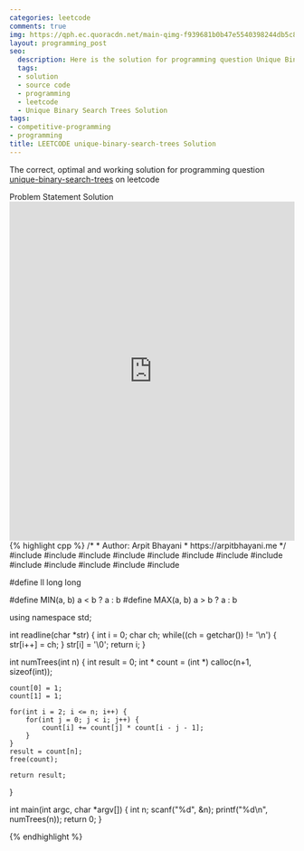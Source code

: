 ```yaml
---
categories: leetcode
comments: true
img: https://qph.ec.quoracdn.net/main-qimg-f939681b0b47e5540398244db5c8966f?convert_to_webp=true
layout: programming_post
seo:
  description: Here is the solution for programming question Unique Binary Search Trees on leetcode
  tags:
  - solution
  - source code
  - programming
  - leetcode
  - Unique Binary Search Trees Solution
tags:
- competitive-programming
- programming
title: LEETCODE unique-binary-search-trees Solution
---
```

The correct, optimal and working solution for programming question [unique-binary-search-trees](https://leetcode.com/problems/unique-binary-search-trees/) on leetcode

<div class="ui secondary pointing large menu">
  <a class="grey item" data-tab="problem-statement">
    Problem Statement
  </a>
  <a class="active item grey" data-tab="solution">
    Solution
  </a>
</div>
<div class="ui bottom attached tab" data-tab="problem-statement">
    <iframe src="https://leetcode.com/problems/unique-binary-search-trees/" width="100%" height="600px" style="overflow: scroll; border: none;"></iframe>
</div>
<div class="ui bottom attached active tab" data-tab="solution">
{% highlight cpp %}
/*
 *  Author: Arpit Bhayani
 *  https://arpitbhayani.me
 */
#include <cmath>
#include <cstdio>
#include <cstdlib>
#include <climits>
#include <deque>
#include <iostream>
#include <list>
#include <limits>
#include <map>
#include <queue>
#include <set>
#include <stack>
#include <vector>

#define ll long long

#define MIN(a, b) a < b ? a : b
#define MAX(a, b) a > b ? a : b

using namespace std;

int readline(char *str) {
    int i = 0;
    char ch;
    while((ch = getchar()) != '\n') {
        str[i++] = ch;
    }
    str[i] = '\0';
    return i;
}

int numTrees(int n) {
    int result = 0;
    int * count = (int *) calloc(n+1, sizeof(int));

    count[0] = 1;
    count[1] = 1;

    for(int i = 2; i <= n; i++) {
        for(int j = 0; j < i; j++) {
            count[i] += count[j] * count[i - j - 1];
        }
    }
    result = count[n];
    free(count);

    return result;
}

int main(int argc, char *argv[]) {
    int n;
    scanf("%d", &n);
    printf("%d\n", numTrees(n));
    return 0;
}

{% endhighlight %}
</div>
